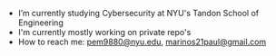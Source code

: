 - I’m currently studying Cybersecurity at NYU's Tandon School of Engineering
- I'm currently mostly working on private repo's
- How to reach me: pem9880@nyu.edu, marinos21paul@gmail.com

<!---
paulmarinos/paulmarinos is a ✨ special ✨ repository because its `README.md` (this file) appears on your GitHub profile.
You can click the Preview link to take a look at your changes.
--->
